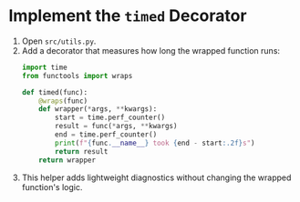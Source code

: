 # Implement the `timed` Decorator

1. Open `src/utils.py`.
2. Add a decorator that measures how long the wrapped function runs:
   ```python
   import time
   from functools import wraps

   def timed(func):
       @wraps(func)
       def wrapper(*args, **kwargs):
           start = time.perf_counter()
           result = func(*args, **kwargs)
           end = time.perf_counter()
           print(f"{func.__name__} took {end - start:.2f}s")
           return result
       return wrapper
   ```
3. This helper adds lightweight diagnostics without changing the wrapped
   function's logic.

